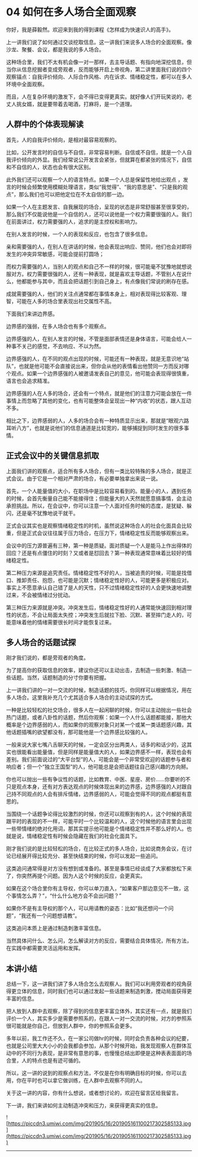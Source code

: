 # 04 如何在多人场合全面观察

你好，我是薛毅然。欢迎来到我的得到课程《怎样成为快速识人的高手》。

上一讲我们说了如何通过交谈挖取信息。这一讲我们来说多人场合的全面观察。像沙龙、聚餐、会议，都是我说的多人场合。

这种场合里，我们不太有机会像一对一那样，去主导话题、有指向地深挖信息，但当你从信息挖掘者变成旁观者，反而能够开启上帝视角，第二讲里面我们说的四个观察锚点：自我评价倾向、人际合作风格、内在诉求、情绪稳定性，都可以在多人环境中全面观察。

而且，人在复杂环境的激发下，会不得已变得更真实。就好像人们开玩笑说的，老丈人挑女婿，就是要带着去喝酒，打麻将，是一个道理。

## 人群中的个体表现解读

首先，人的自我评价倾向，是相对最容易观察的。

比如，公开发言时的自信与不自信，非常容易判断。自信或不自信，就是一个人自我评价倾向的外显。我们经常说公开发言会紧张，但就算在都紧张的情况下，自信和不自信的人，状态也会有很大区别。

此外我们还可以观察一个人的语言特点。如果一个人总是保留性地给出观点 ，发言的时候会频繁使用模糊处理语言，类似“我觉得”、“我的意思是”、“只是我的观点”，那么我们也可以把他定位在不太自信的那一边。

如果一个人在主题发言、自我展现的场合，呈现的状态是非常舒服甚至很享受的，那么我们不仅能说他是一个自信的人，还可以说他是一个权力需要很强的人。我们在前面讲过，权力需要强的人，追求的是主控权和影响力。

在别人发言的时候，一个人的表现和反应，也包含了很多信息。

亲和需要强的人，在别人在讲话的时候，他会表现出响应、赞同，他们也会对即将发生的冲突异常敏感，可能会提前打圆场；

而权力需要强的人，当别人的观点和自己不一样的时候，很可能毫不犹豫地就想说服对方。权力需要很强的人，还有一种表现，就是喜欢主导话题，不管别人在说什么，他都能参与其中，而且会把话题引到自己身上，有点像我们常说的刷存在感。

成就需要强的人，他们的关注点通常都在事情本身上，相对表现得比较客观、理智，可能在人多的场合里表现出社交属性不高。

下面我们来讲边界感。

边界感的强弱，在多人场合也有多个观察点。

边界感强的人，在别人发言的时候，不管是面部表情还是身体语言，可能会给人一种事不关己的感觉，不去响应、不以为然。

边界感强的人，在不同的观点出现的时候，可能还有一种表现，就是无意识地“站队”，也就是他可能不会直接说出来，但你会从他的表情看出他赞同一方而反对哪个观点。如果一个边界感强的人被邀请发表自己的意见，他可能会表现得很慎重，语言也会追求精准。

边界感强的人在人多的场合，还会有一个特点，就是他们的注意力可能会放在一件事情上而忽略了其他的变化，也有可能整体会呈现出一种“内收”的状态，跟人互动不多。

相比之下，边界感弱的人，人多的场合会有一种特质显示出来，那就是“眼观六路耳听八方”，也就是说他们的信息通道是比较宽的，能够捕捉到同时发生的很多事情。

## 正式会议中的关键信息抓取

上面我们讲的观察点，适合所有多人场合，但有一类比较特殊的多人场合，就是正式会议。由于它是一个相对严肃的场合，有必要单独拿出来说一说。

首先，一个人能量值的大小，在职场中是比较容易看到的。能量小的人，遇到任务的时候，会首先衡量自己能不能接得住；但能量大的人天然就愿意搞事情，会主动承担挑战。所以，在会议中，你可以注意一个人面对任务时候的态度，是犹疑、躲闪，还是毫不犹豫地说干就干。

正式会议其实也是观察情绪稳定性的时机，虽然说这种场合人的社会化面具会比较重，但是正式会议往往属于压力场合，在压力下，情绪稳定性反而能够观察出来。

会议中的压力源普遍有三种，第一种是质疑。面对质疑一个人是能马上作出得体的回应？还是有点僵住的时刻？又或者是怼回去？第一种表现通常意味着比较好的情绪稳定性。

第二种压力来源是追究责任。情绪稳定性不好的人，当被追责的时候，可能是找借口、推卸责任、抱怨，也可能是沉默；情绪稳定性好的人，可能更多是积极应对。事实上不愿意承认自己错了是人的天性，只不过情绪稳定性好的人会更快速地调整过来，不会被情绪过分扰动。

第三种压力来源就是冲突。冲突发生后，情绪稳定性好的人通常能快速回到相对理性的状态，不会让局面太失控；冲突发生后就拉下脸、沉默、甚至摔门走人的，可能意味着他的情绪需要很长时间才能恢复过来。

## 多人场合的话题试探

刚才我们说的，都是旁观者的角度。

为了提高你的获取信息的效率，建议你还可以主动出击，去制造一些刺激、制造一些话题。当然，话题制造的分寸你要有把握。

上一讲我们讲的一对一交流的时候，制造话题的技巧，你同样可以根据情况，用在多人场合。这里我补充几个尤其适合多人场合的主动试探的方式。

一种是比较轻松的社交场合，很多人在一起闲聊的时候，你可以主动抛出一些社会热门话题，或者八卦性的话题，然后你观察：如果一个人什么话题都能接，那他大概率是个边界感弱的人，而如果你的观察对象只对某一个或某一类话题感兴趣，其他话题插嘴的欲望都没有，那可能他是一个边界感比较强的人。

一般来说大家七嘴八舌聊天的时候，一定会区分出两类人，话多的和话少的，这其实也很能看出能量值，但是同样是能量值大的人，如果边界感不一样，表现也会有差别。我们前面说过的“大平台型”的人，可能会是一个非常受欢迎的话题参与者和响应者；但一个“独立王国型”的人，他可能总是会把话题往自己感兴趣的方向掰。

你也可以抛出一些有争议性的话题，比如教育、中医、星座、房价……你要听的不只是观点本身，还有对方表达观点的时候体现出来的边界感，边界感强的人对跟自己持不同观点的人会有排斥情绪，边界感弱的人，可能会觉得不同的观点都挺有意思的。

当围绕一个话题争论得比较激烈的时候，你还可以观察到有的人，这个时候的表现跟平时的表现的不一样，可能平时一个比较温和的人，这个时候他的语言里会出现一些带情绪的绝对化用词，那其实提示他可能是个情绪稳定性并不那么好的人。也就是说，情绪稳定性有时候会隐藏在我们的社会化面具下。

刚才我们说的是比较轻松的场合，在比较正式的多人场合，比如说商务会议，在讨论已经展开得比较充分、甚至快结束的时候，你可以发起一些追问。

这类追问通常得是对方没有想到或准备的。甚至是事情已经谈成了大家都放松下来了，你突然再提个问题。因为人这个时候的反应，会更真实。

如果在这个场合里你有主导权，你可以单刀直入，“如果客户那边意见不一致，这个事情怎么弄？”，“什么什么地方会不会出问题？”

如果你不是有主导权的那个人，可以用请教的姿态：比如“我还想问一个问题”，“我还有一个问题想请教”。

这类追问本质上是通过制造刺激丰富信息。

当然具体问什么、怎么问，怎么解读对方的反应，需要结合具体情况，所有方法，在实践中都需要灵活运用和发挥。

## 本讲小结

总结一下，这一讲我们讲了多人场合怎么去观察人。我们可以利用旁观者的视角获得更立体的信息，同时我们也可以通过发起一些话题来制造刺激，搅动局面获得更丰富的信息。

把人放到人群中去观察，除了得到的信息更丰富立体外，其实还有一点，就是我们评价一个人，其实多少是需要参照系的，在跟人一对一交流的时候，对方的参照系很可能就是你自己，但放到人群中，你的参照系会更多。

多年以前，我工作还不久，在一家公司做hr的时候，同时会负责各种会议的纪要，也就是公司里大大小小的会我都会参加，从那个时候开始，我发现观察人在群体互动中的不同行为表现，是非常有意思的事，也慢慢总结出即便是这种表表面面的场合里，人的特点也是有迹可循的。

所以，这一讲的说到的观察点和方法，不仅是在你有明确目标的时候，你可以去用，你在平时也可以拿它做训练，在人群中去观察不同的人。

关于这一讲的内容，你有什么想说，或者想讨论的，欢迎在留言区给我留言。

下一讲，我们来讲如何主动制造冲突和压力，来获得更真实的信息。

![https://piccdn3.umiwi.com/img/201905/16/201905161100217302585133.jpg](https://piccdn3.umiwi.com/img/201905/16/201905161100217302585133.jpg)

---
